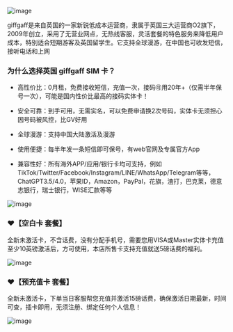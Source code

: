 ![image](https://github.com/user-attachments/assets/e894e0b1-8749-4b04-bf0a-3cb9dca41c7b)

   giffgaff是来自英国的一家新锐低成本运营商，隶属于英国三大运营商O2旗下，2009年创立，采用了无营业网点，无热线客服，灵活套餐的特色服务来降低用户成本，特别适合短期游客及英国留学生。它支持全球漫游，在中国也可收发短信，接听电话和上网

### 为什么选择英国 giffgaff SIM 卡？

- 高性价比：0月租，免费接收短信，充值一次，接码🉑用20年+（仅需半年保号一次），可能是国内性价比最高的接码实体卡！
 
-  安全可靠：到手可用，无需实名，可以免费申请换2次号码，实体卡无须担心因号码被风控，比GV好用

- 全球漫游：支持中国大陆激活及漫游

- 使用便捷：每半年发一条短信即可保号，有web官网及专属官方App

- 兼容性好：所有海外APP/应用/银行卡均可支持，例如TikTok/Twitter/Facebook/Instagram/LINE/WhatsApp/Telegram等等，ChatGPT3.5/4.0，苹果ID，Amazon，PayPal，花旗，渣打，巴克莱，德意志银行，瑞士银行，WISE汇款等等

![image](https://github.com/user-attachments/assets/fce045fa-3a03-4420-a2cb-27d70ac0d67d)


### ❤️【空白卡 套餐】

全新未激活卡，不含话费，没有分配手机号，需要您用VISA或Master实体卡充值至少10英镑激活后，方可使用，本店所售卡支持充值就送5磅话费的福利。

![image](https://github.com/user-attachments/assets/28552262-7f62-4ac3-bc84-76a99851ddbe)

### ❤️【预充值卡 套餐】

全新未激活卡，下单当日客服帮您充值并激活15磅话费，确保激活日期最新，时间可查，插卡即用，无须注册、绑定任何个人信息！

![image](https://github.com/user-attachments/assets/dda4caae-d50f-4764-93dd-8d428cb3c117)
